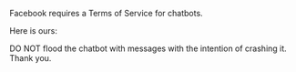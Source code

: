 Facebook requires a Terms of Service for chatbots.

Here is ours:

DO NOT flood the chatbot with messages with the intention of crashing it. Thank you.
